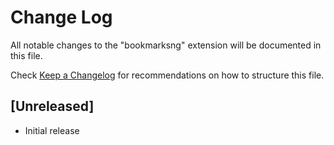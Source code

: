 # Change Log

All notable changes to the "bookmarksng" extension will be documented in this file.

Check [Keep a Changelog](http://keepachangelog.com/) for recommendations on how to structure this file.

## [Unreleased]

- Initial release